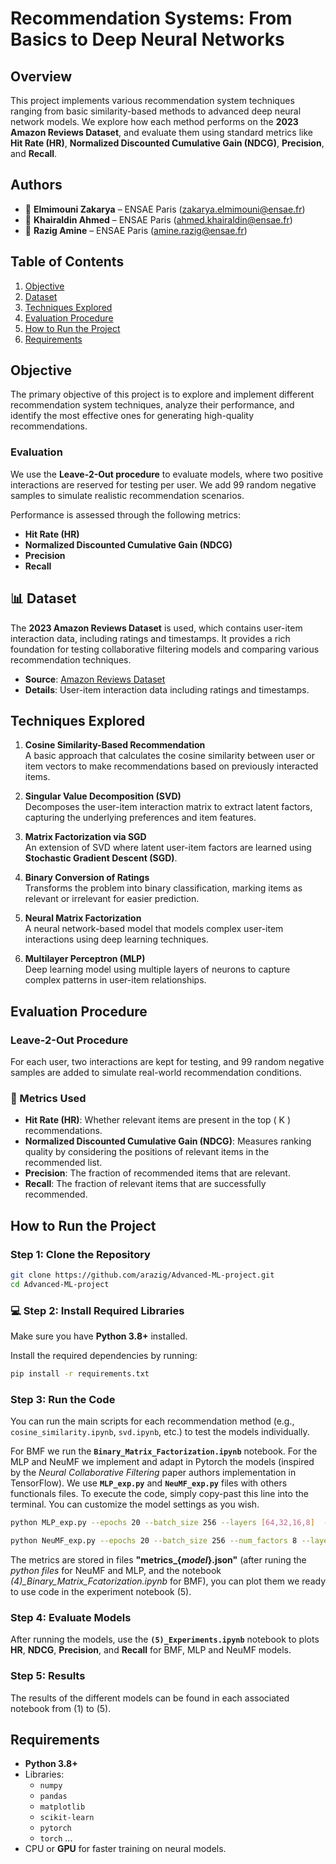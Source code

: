 # Recommendation Systems: From Basics to Deep Neural Networks

## Overview
This project implements various recommendation system techniques ranging from basic similarity-based methods to advanced deep neural network models. We explore how each method performs on the **2023 Amazon Reviews Dataset**, and evaluate them using standard metrics like **Hit Rate (HR)**, **Normalized Discounted Cumulative Gain (NDCG)**, **Precision**, and **Recall**.

## Authors
- 🔹 **Elmimouni Zakarya** – ENSAE Paris (zakarya.elmimouni@ensae.fr)
- 🔹 **Khairaldin Ahmed** – ENSAE Paris (ahmed.khairaldin@ensae.fr)
- 🔹 **Razig Amine** – ENSAE Paris (amine.razig@ensae.fr)

## Table of Contents
1. [Objective](#objective)
2. [Dataset](#dataset)
3. [Techniques Explored](#techniques-explored)
4. [Evaluation Procedure](#evaluation-procedure)
5. [How to Run the Project](#how-to-run-the-project)
6. [Requirements](#requirements)

## Objective
The primary objective of this project is to explore and implement different recommendation system techniques, analyze their performance, and identify the most effective ones for generating high-quality recommendations.

### Evaluation
We use the **Leave-2-Out procedure** to evaluate models, where two positive interactions are reserved for testing per user. We add 99 random negative samples to simulate realistic recommendation scenarios.

Performance is assessed through the following metrics:
- **Hit Rate (HR)**
- **Normalized Discounted Cumulative Gain (NDCG)**
- **Precision**
- **Recall**

## 📊 Dataset
The **2023 Amazon Reviews Dataset** is used, which contains user-item interaction data, including ratings and timestamps. It provides a rich foundation for testing collaborative filtering models and comparing various recommendation techniques.

- **Source**: [Amazon Reviews Dataset](https://www.amazon.com/)
- **Details**: User-item interaction data including ratings and timestamps.

## Techniques Explored

1. **Cosine Similarity-Based Recommendation**  
   A basic approach that calculates the cosine similarity between user or item vectors to make recommendations based on previously interacted items.

2. **Singular Value Decomposition (SVD)**  
   Decomposes the user-item interaction matrix to extract latent factors, capturing the underlying preferences and item features.

3. **Matrix Factorization via SGD**  
   An extension of SVD where latent user-item factors are learned using **Stochastic Gradient Descent (SGD)**.

4. **Binary Conversion of Ratings**  
   Transforms the problem into binary classification, marking items as relevant or irrelevant for easier prediction.

5. **Neural Matrix Factorization**  
   A neural network-based model that models complex user-item interactions using deep learning techniques.

6. **Multilayer Perceptron (MLP)**  
   Deep learning model using multiple layers of neurons to capture complex patterns in user-item relationships.

## Evaluation Procedure

### Leave-2-Out Procedure
For each user, two interactions are kept for testing, and 99 random negative samples are added to simulate real-world recommendation conditions.

### 📏 Metrics Used
- **Hit Rate (HR)**: Whether relevant items are present in the top \( K \) recommendations.
- **Normalized Discounted Cumulative Gain (NDCG)**: Measures ranking quality by considering the positions of relevant items in the recommended list.
- **Precision**: The fraction of recommended items that are relevant.
- **Recall**: The fraction of relevant items that are successfully recommended.

## How to Run the Project

### Step 1: Clone the Repository
```bash
git clone https://github.com/arazig/Advanced-ML-project.git
cd Advanced-ML-project
```

### 💻 Step 2: Install Required Libraries
Make sure you have **Python 3.8+** installed.

Install the required dependencies by running:
```bash
pip install -r requirements.txt
```

### Step 3: Run the Code

You can run the main scripts for each recommendation method (e.g., `cosine_similarity.ipynb`, `svd.ipynb`, etc.) to test the models individually. 

For BMF we run the **`Binary_Matrix_Factorization.ipynb`** notebook. For the MLP and NeuMF we implement and adapt in Pytorch the models (inspired by the *Neural Collaborative Filtering* paper authors implementation in TensorFlow). We use **`MLP_exp.py`** and **`NeuMF_exp.py`** files with others functionals files. To execute the code, simply copy-past this line into the terminal. You can customize the model settings as you wish.

```bash
python MLP_exp.py --epochs 20 --batch_size 256 --layers [64,32,16,8]  --num_neg 4 --lr 0.3 --learner adam --verbose 1
```

```bash
python NeuMF_exp.py --epochs 20 --batch_size 256 --num_factors 8 --layers [64,32,16,8] --num_neg 4 --lr 0.1 --learner adam --verbose 1
```

The metrics are stored in files **"metrics_{*model*}.json"** (after runing the *python files* for NeuMF and MLP, and the notebook *(4)_Binary_Matrix_Fcatorization.ipynb* for BMF), you can plot them we ready to use code in the experiment notebook (5).

### Step 4: Evaluate Models
After running the models, use the **`(5)_Experiments.ipynb`** notebook to plots **HR**, **NDCG**, **Precision**, and **Recall** for BMF, MLP and NeuMF models.

### Step 5: Results
The results of the different models can be found in each associated notebook from (1) to (5). 

## Requirements
- **Python 3.8+**
- Libraries:
  - `numpy`
  - `pandas`
  - `matplotlib`
  - `scikit-learn`
  - `pytorch`
  - `torch` ...
- CPU or **GPU** for faster training on neural models.
